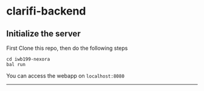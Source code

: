 # clarifi-backend

## Initialize the server

First Clone this repo, then do the following steps

```
cd iwb199-nexora
bal run
```

You can access the webapp on ```localhost:8080```

---